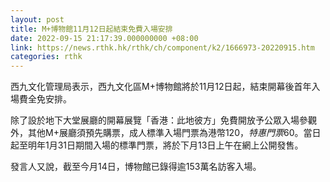 ```yaml
---
layout: post
title: M+博物館11月12日起結束免費入場安排
date: 2022-09-15 21:17:39.000000000 +08:00
link: https://news.rthk.hk/rthk/ch/component/k2/1666973-20220915.htm
categories: rthk
---
```


西九文化管理局表示，西九文化區M+博物館將於11月12日起，結束開幕後首年入場費全免安排。

除了設於地下大堂展廳的開幕展覽「香港：此地彼方」免費開放予公眾入場參觀外，其他M+展廳須預先購票，成人標準入場門票為港幣$120，特惠門票$60。當日起至明年1月31日期間入場的標準門票，將於下月13日上午在網上公開發售。

發言人又說，截至今月14日，博物館已錄得逾153萬名訪客入場。

